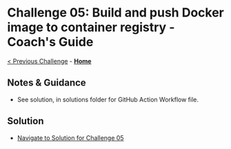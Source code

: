 # Challenge 05: Build and push Docker image to container registry - Coach's Guide

[< Previous Challenge](./Challenge04.md) - **[Home](README.md)**

## Notes & Guidance

- See solution, in solutions folder for GitHub Action Workflow file.

## Solution 
- [Navigate to Solution for Challenge 05](./Solution/Challenge%2005/Solution05.yml)
